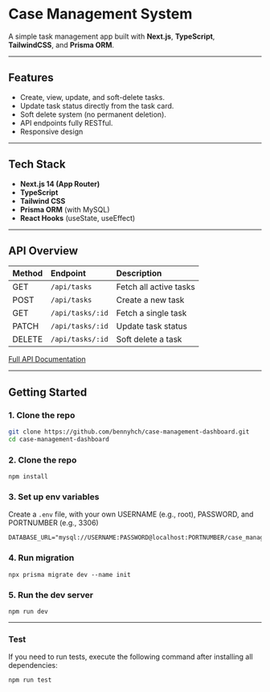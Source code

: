# Case Management System

A simple task management app built with **Next.js**, **TypeScript**, **TailwindCSS**, and **Prisma ORM**.

---

## Features

- Create, view, update, and soft-delete tasks.
- Update task status directly from the task card.
- Soft delete system (no permanent deletion).
- API endpoints fully RESTful.
- Responsive design

---

## Tech Stack

- **Next.js 14 (App Router)**
- **TypeScript**
- **Tailwind CSS**
- **Prisma ORM** (with MySQL)
- **React Hooks** (useState, useEffect)

---

## API Overview

| Method | Endpoint         | Description            |
| :----- | :--------------- | :--------------------- |
| GET    | `/api/tasks`     | Fetch all active tasks |
| POST   | `/api/tasks`     | Create a new task      |
| GET    | `/api/tasks/:id` | Fetch a single task    |
| PATCH  | `/api/tasks/:id` | Update task status     |
| DELETE | `/api/tasks/:id` | Soft delete a task     |

[Full API Documentation](./API_DOCUMENTATION.md)

---

## Getting Started

### 1. Clone the repo

```bash
git clone https://github.com/bennyhch/case-management-dashboard.git
cd case-management-dashboard
```

### 2. Clone the repo

```
npm install

```

### 3. Set up env variables

Create a `.env` file, with your own USERNAME (e.g., root), PASSWORD, and PORTNUMBER (e.g., 3306)

```
DATABASE_URL="mysql://USERNAME:PASSWORD@localhost:PORTNUMBER/case_management_dashboard"
```

### 4. Run migration

```
npx prisma migrate dev --name init
```

### 5. Run the dev server

```
npm run dev
```

<hr/>

### Test

If you need to run tests, execute the following command after installing all dependencies:

```
npm run test
```
